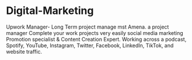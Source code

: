# Digital-Marketing
Upwork Manager- Long Term project manage mst Amena. a project manager Complete your work projects very easily social media marketing Promotion specialist &amp; Content Creation Expert. Working across a podcast, Spotify, YouTube, Instagram, Twitter, Facebook, LinkedIn, TikTok, and website traffic.
